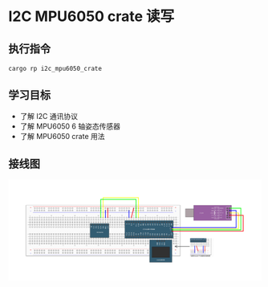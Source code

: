 # I2C MPU6050 crate 读写

## 执行指令

```shell
cargo rp i2c_mpu6050_crate
```

## 学习目标

- 了解 I2C 通讯协议
- 了解 MPU6050 6 轴姿态传感器
- 了解 MPU6050 crate 用法

## 接线图

![](../../../images/wiring_diagram/10-2%20硬件I2C读写MPU6050.jpg)
